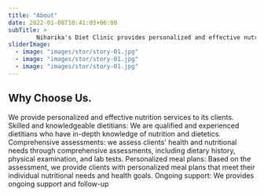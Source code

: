```yaml
---
title: "About"
date: 2022-01-08T10:41:03+06:00
subTitle: >
        Niharika's Diet Clinic provides personalized and effective nutrition services to its clients.
sliderImage:
  - image: "images/stor/story-01.jpg"
  - image: "images/stor/story-01.jpg"
  - image: "images/stor/story-01.jpg"
---
```

## Why Choose Us.

We provide personalized and effective nutrition services to its clients. Skilled and knowledgeable dietitians: We are qualified and experienced dietitians who have in-depth knowledge of nutrition and dietetics. Comprehensive assessments: we assess clients' health and nutritional needs through comprehensive assessments, including dietary history, physical examination, and lab tests. Personalized meal plans: Based on the assessment, we provide clients with personalized meal plans that meet their individual nutritional needs and health goals. Ongoing support: We provides ongoing support and follow-up
